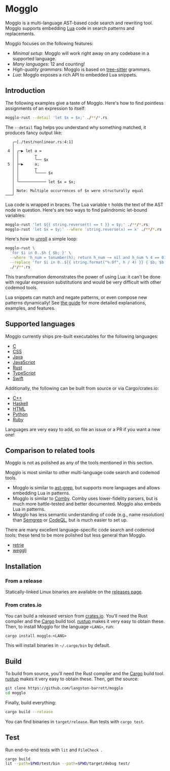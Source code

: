 # Mogglo

Mogglo is a multi-language AST-based code search and rewriting tool. Mogglo
supports embedding [Lua][lua] code in search patterns and replacements.

Mogglo focuses on the following features:

- *Minimal setup*: Mogglo will work right away on any codebase in a
  supported language.
- *Many languages*: 12 and counting!
- *High-quality grammars*: Mogglo is based on [tree-sitter][tree-sitter]
  grammars.
- *Lua*: Mogglo exposes a rich API to embedded Lua snippets.

[lua]: https://www.lua.org/
[tree-sitter]: https://tree-sitter.github.io/tree-sitter/

## Introduction

The following examples give a taste of Mogglo. Here's how to find pointless
assignments of an expression to itself:
```sh
mogglo-rust --detail 'let $x = $x;' ./**/*.rs
```
The `--detail` flag helps you understand why something matched, it produces
fancy output like:
```
   ╭─[./test/nonlinear.rs:4:1]
   │
 4 │ ╭─▶ let a =
   │ │       ┬
   │ │       ╰── $x
 5 │ ├─▶     a;
   │ │       ┬
   │ │       ╰──── $x
   │ │
   │ ╰──────────── let $x = $x;
   │
   │ Note: Multiple occurrences of $x were structurally equal
───╯
```

Lua code is wrapped in braces. The Lua variable `t` holds the text of the AST
node in question. Here's are two ways to find palindromic let-bound variables:
```sh
mogglo-rust 'let ${{ string.reverse(t) == t }} = $y;' ./**/*.rs
mogglo-rust 'let $x = $y;' --where 'string.reverse(x) == x' ./**/*.rs
```

Here's how to [unroll][unroll] a simple loop:
```sh
mogglo-rust \
  'for $i in 0..$h { $b; }' \
  --where 'h_num = tonumber(h); return h_num ~= nil and h_num % 4 == 0' \
  --replace 'for $i in 0..${{ string.format("%.0f", h / 4) }} { $b; $b; $b; $b; }' \
  ./*/**.rs
```
This transformation demonstrates the power of using Lua: it can't be done with
regular expression substitutions and would be very difficult with other codemod
tools.

Lua snippets can match and negate patterns, or even compose new patterns
dynamically! See [the guide](./doc/guide.md) for more detailed explanations,
examples, and features.

[unroll]: https://en.wikipedia.org/wiki/Loop_unrolling

## Supported languages

Mogglo currently ships pre-built executables for the following languages:

- [C](./crates/mogglo-c)
- [CSS](./crates/mogglo-css)
- [Java](./crates/mogglo-java)
- [JavaScript](./crates/mogglo-javascript)
- [Rust](./crates/mogglo-rust)
- [TypeScript](./crates/mogglo-typescript)
- [Swift](./crates/mogglo-swift)

Additionally, the following can be built from source or via Cargo/crates.io:

- [C++](./crates/mogglo-cpp)
- [Haskell](./crates/mogglo-haskell)
- [HTML](./crates/mogglo-html)
- [Python](./crates/mogglo-python)
- [Ruby](./crates/mogglo-ruby)

Languages are very easy to add, so file an issue or a PR if you want a new one!

## Comparison to related tools

Mogglo is not as polished as any of the tools mentioned in this section.

Mogglo is most similar to other multi-language code search and codemod tools.

- Mogglo is similar to [ast-grep][ast-grep], but supports more languages and
  allows embedding Lua in patterns.
- Mogglo is similar to [Comby][comby]. Comby uses lower-fidelity parsers, but
  is much more battle-tested and better documented. Mogglo also embeds Lua in
  patterns.
- Mogglo has less semantic understanding of code (e.g., name resolution) than
  [Semgrep][semgrep] or [CodeQL][codeql], but is much easier to set up.

There are many excellent language-specific code search and codemod tools; these
tend to be more polished but less general than Mogglo.

- [retrie][retrie]
- [weggli][weggli]

[ast-grep]: https://ast-grep.github.io/
[codeql]: https://codeql.github.com/
[comby]: https://comby.dev/
[retrie]: https://github.com/facebookincubator/retrie
[semgrep]: https://semgrep.dev/
[tree-sitter]: https://tree-sitter.github.io/tree-sitter/
[weggli]: https://github.com/weggli-rs/weggli

## Installation

### From a release

Statically-linked Linux binaries are available on the [releases page][releases].

### From crates.io

You can build a released version from [crates.io][crates-io]. You'll need the
Rust compiler and the [Cargo][cargo] build tool. [rustup][rustup] makes it very
easy to obtain these. Then, to install Mogglo for the language `<LANG>`,
run:

```
cargo install mogglo-<LANG>
```

This will install binaries in `~/.cargo/bin` by default.

## Build

To build from source, you'll need the Rust compiler and the [Cargo][cargo] build
tool. [rustup][rustup] makes it very easy to obtain these. Then, get the source:

```bash
git clone https://github.com/langston-barrett/mogglo
cd mogglo
```

Finally, build everything:

```bash
cargo build --release
```

You can find binaries in `target/release`. Run tests with `cargo test`.

## Test

Run end-to-end tests with `lit` and `FileCheck `. 

```sh
cargo build
lit --path=$PWD/test/bin --path=$PWD/target/debug test/
```

[cargo]: https://doc.rust-lang.org/cargo/
[crates-io]: https://crates.io/
[releases]: https://github.com/langston-barrett/mogglo/releases
[rustup]: https://rustup.rs/
